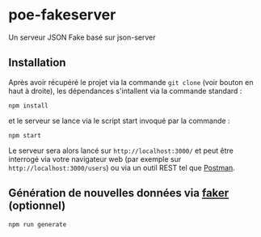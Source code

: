 # poe-fakeserver
Un serveur JSON Fake basé sur json-server

## Installation

Après avoir récupéré le projet via la commande `git clone` (voir bouton en haut à droite), les dépendances s'intallent via la commande standard :

`npm install`

et le serveur se lance via le script start invoqué par la commande :

`npm start`

Le serveur sera alors lancé sur `http://localhost:3000/` et peut être interrogé via votre navigateur web (par exemple sur `http://localhost:3000/users`) ou via un outil REST tel que [Postman](https://www.postman.com).

## Génération de nouvelles données via [faker](https://github.com/marak/Faker.js/) (optionnel)

`npm run generate`

